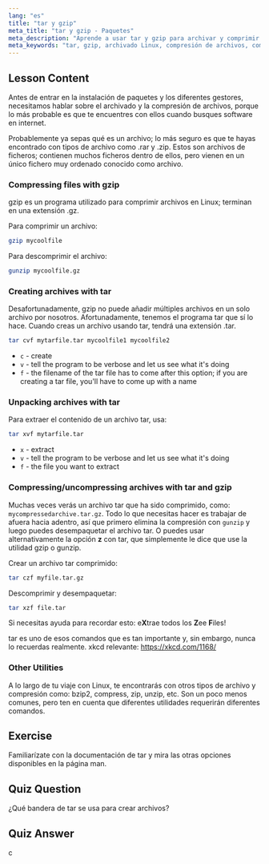```yaml
---
lang: "es"
title: "tar y gzip"
meta_title: "tar y gzip - Paquetes"
meta_description: "Aprende a usar tar y gzip para archivar y comprimir archivos en Linux. Comprende los comandos para crear, extraer y comprimir archivos. ¡Empieza con esta guía para principiantes!"
meta_keywords: "tar, gzip, archivado Linux, compresión de archivos, comando tar, comando gzip, tutorial Linux, Linux para principiantes"
---
```


## Lesson Content

Antes de entrar en la instalación de paquetes y los diferentes gestores, necesitamos hablar sobre el archivado y la compresión de archivos, porque lo más probable es que te encuentres con ellos cuando busques software en internet.

Probablemente ya sepas qué es un archivo; lo más seguro es que te hayas encontrado con tipos de archivo como .rar y .zip. Estos son archivos de ficheros; contienen muchos ficheros dentro de ellos, pero vienen en un único fichero muy ordenado conocido como archivo.

### Compressing files with gzip

gzip es un programa utilizado para comprimir archivos en Linux; terminan en una extensión .gz.

Para comprimir un archivo:

```bash
gzip mycoolfile
```

Para descomprimir el archivo:

```bash
gunzip mycoolfile.gz
```

### Creating archives with tar

Desafortunadamente, gzip no puede añadir múltiples archivos en un solo archivo por nosotros. Afortunadamente, tenemos el programa tar que sí lo hace. Cuando creas un archivo usando tar, tendrá una extensión .tar.

```bash
tar cvf mytarfile.tar mycoolfile1 mycoolfile2
```

- `c` - create
- `v` - tell the program to be verbose and let us see what it's doing
- `f` - the filename of the tar file has to come after this option; if you are creating a tar file, you'll have to come up with a name

### Unpacking archives with tar

Para extraer el contenido de un archivo tar, usa:

```bash
tar xvf mytarfile.tar
```

- `x` - extract
- `v` - tell the program to be verbose and let us see what it's doing
- `f` - the file you want to extract

### Compressing/uncompressing archives with tar and gzip

Muchas veces verás un archivo tar que ha sido comprimido, como: `mycompressedarchive.tar.gz`. Todo lo que necesitas hacer es trabajar de afuera hacia adentro, así que primero elimina la compresión con `gunzip` y luego puedes desempaquetar el archivo tar. O puedes usar alternativamente la opción **z** con tar, que simplemente le dice que use la utilidad gzip o gunzip.

Crear un archivo tar comprimido:

```bash
tar czf myfile.tar.gz
```

Descomprimir y desempaquetar:

```bash
tar xzf file.tar
```

Si necesitas ayuda para recordar esto: e**X**trae todos los **Z**ee **F**iles!

tar es uno de esos comandos que es tan importante y, sin embargo, nunca lo recuerdas realmente. xkcd relevante: <https://xkcd.com/1168/>

### Other Utilities

A lo largo de tu viaje con Linux, te encontrarás con otros tipos de archivo y compresión como: bzip2, compress, zip, unzip, etc. Son un poco menos comunes, pero ten en cuenta que diferentes utilidades requerirán diferentes comandos.

## Exercise

Familiarízate con la documentación de tar y mira las otras opciones disponibles en la página man.

## Quiz Question

¿Qué bandera de tar se usa para crear archivos?

## Quiz Answer

c
